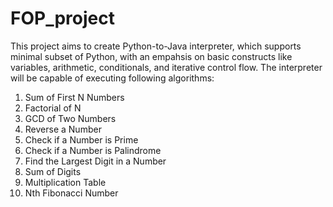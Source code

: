 # FOP_project
This project aims to create Python-to-Java interpreter, which supports minimal subset of Python, with an empahsis on basic constructs like variables, arithmetic, conditionals, and iterative control flow. The interpreter will be capable of executing following algorithms:

1. Sum of First N Numbers
2. Factorial of N
3. GCD of Two Numbers
4. Reverse a Number
5. Check if a Number is Prime
6. Check if a Number is Palindrome
7. Find the Largest Digit in a Number
8. Sum of Digits
9. Multiplication Table
10. Nth Fibonacci Number
        
